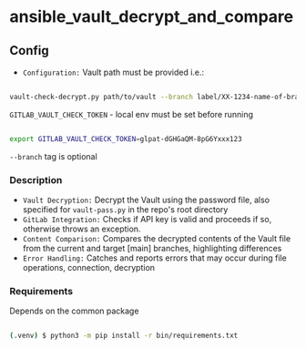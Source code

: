 # ansible_vault_decrypt_and_compare

## Config

- `Configuration:` Vault path must be provided i.e.:

```bash

vault-check-decrypt.py path/to/vault --branch label/XX-1234-name-of-branch # [Or leave `--branch` empty to compare with main]

```

`GITLAB_VAULT_CHECK_TOKEN` - local env must be set before running

```bash

export GITLAB_VAULT_CHECK_TOKEN=glpat-dGHGaQM-8pG6Yxxx123

```

`--branch` tag is optional

### Description

- `Vault Decryption:` Decrypt the Vault using the password file, also specified for `vault-pass.py` in the repo's root directory
- `GitLab Integration:` Checks if API key is valid and proceeds if so, otherwise throws an exception.
- `Content Comparison:` Compares the decrypted contents of the Vault file from the current and target [main] branches, highlighting differences
- `Error Handling:` Catches and reports errors that may occur during file operations, connection, decryption

### Requirements

Depends on the common package

```bash

(.venv) $ python3 -m pip install -r bin/requirements.txt

```

